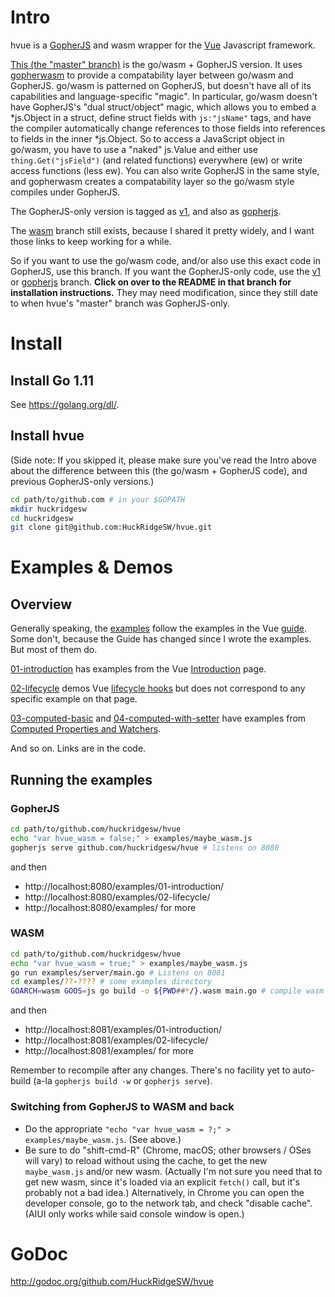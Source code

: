 # Intro

hvue is a [GopherJS](https://github.com/gopherjs/gopherjs) and wasm wrapper
for the [Vue](https://vuejs.org/) Javascript framework.

[This (the "master" branch)](https://github.com/HuckRidgeSW/hvue/tree/master)
is the go/wasm + GopherJS version.  It uses
[gopherwasm](https://github.com/gopherjs/gopherwasm) to provide a compatability
layer between go/wasm and GopherJS.  go/wasm is patterned on GopherJS, but
doesn't have all of its capabilities and language-specific "magic".  In
particular, go/wasm doesn't have GopherJS's "dual struct/object" magic, which
allows you to embed a *js.Object in a struct, define struct fields with
`js:"jsName"` tags, and have the compiler automatically change references to
those fields into references to fields in the inner *js.Object.  So to access a
JavaScript object in go/wasm, you have to use a "naked" js.Value and either use
`thing.Get("jsField")` (and related functions) everywhere (ew) or write access
functions (less ew).  You can also write GopherJS in the same style, and
gopherwasm creates a compatability layer so the go/wasm style compiles under
GopherJS.

The GopherJS-only version is tagged as
[v1](https://github.com/HuckRidgeSW/hvue/tree/v1), and also as
[gopherjs](https://github.com/HuckRidgeSW/hvue/tree/gopherjs).

The [wasm](https://github.com/HuckRidgeSW/hvue/tree/wasm) branch still exists,
because I shared it pretty widely, and I want those links to keep working for a
while.

So if you want to use the go/wasm code, and/or also use this exact code in
GopherJS, use this branch.  If you want the GopherJS-only code, use the
[v1](https://github.com/HuckRidgeSW/hvue/tree/v1) or
[gopherjs](https://github.com/HuckRidgeSW/hvue/tree/gopherjs) branch.  **Click
on over to the README in that branch for installation instructions.**  They may
need modification, since they still date to when hvue's "master" branch was
GopherJS-only.

# Install

## Install Go 1.11

See https://golang.org/dl/.

## Install hvue

(Side note: If you skipped it, please make sure you've read the Intro above
about the difference between this (the go/wasm + GopherJS code), and previous
GopherJS-only versions.)

```bash
cd path/to/github.com # in your $GOPATH
mkdir huckridgesw
cd huckridgesw
git clone git@github.com:HuckRidgeSW/hvue.git
```

# Examples & Demos

## Overview

Generally speaking, the
[examples](https://github.com/HuckRidgeSW/hvue/tree/master/examples) follow the
examples in the Vue [guide](https://vuejs.org/v2/guide/).  Some don't, because
the Guide has changed since I wrote the examples.  But most of them do.

[01-introduction](https://github.com/HuckRidgeSW/hvue/tree/master/examples/01-introduction)
has examples from the Vue [Introduction](https://vuejs.org/v2/guide/index.html) page.

[02-lifecycle](https://github.com/HuckRidgeSW/hvue/tree/master/examples/02-lifecycle)
demos Vue [lifecycle hooks](https://vuejs.org/v2/guide/instance.html#Instance-Lifecycle-Hooks)
but does not correspond to any specific example on that page.

[03-computed-basic](https://github.com/HuckRidgeSW/hvue/tree/master/examples/03-computed-basic)
and [04-computed-with-setter](https://github.com/HuckRidgeSW/hvue/tree/master/examples/04-computed-with-setter)
have examples from [Computed Properties and Watchers](https://vuejs.org/v2/guide/computed.html).

And so on.  Links are in the code.

## Running the examples

### GopherJS

```bash
cd path/to/github.com/huckridgesw/hvue
echo "var hvue_wasm = false;" > examples/maybe_wasm.js
gopherjs serve github.com/huckridgesw/hvue # listens on 8080
```

and then
- http://localhost:8080/examples/01-introduction/
- http://localhost:8080/examples/02-lifecycle/
- http://localhost:8080/examples/ for more

### WASM

```bash
cd path/to/github.com/huckridgesw/hvue
echo "var hvue_wasm = true;" > examples/maybe_wasm.js
go run examples/server/main.go # Listens on 8081
cd examples/??-???? # some examples directory
GOARCH=wasm GOOS=js go build -o ${PWD##*/}.wasm main.go # compile wasm
```

and then
- http://localhost:8081/examples/01-introduction/
- http://localhost:8081/examples/02-lifecycle/
- http://localhost:8081/examples/ for more

Remember to recompile after any changes.  There's no facility yet to auto-build
(a-la `gopherjs build -w` or `gopherjs serve`).

### Switching from GopherJS to WASM and back

- Do the appropriate `"echo "var hvue_wasm = ?;" > examples/maybe_wasm.js`.
  (See above.)
- Be sure to do "shift-cmd-R" (Chrome, macOS; other browsers / OSes will vary)
  to reload without using the cache, to get the new `maybe_wasm.js` and/or new
  wasm.  (Actually I'm not sure you need that to get new wasm, since it's
  loaded via an explicit `fetch()` call, but it's probably not a bad idea.)
  Alternatively, in Chrome you can open the developer console, go to the
  network tab, and check "disable cache".  (AIUI only works while said console
  window is open.)

# GoDoc

http://godoc.org/github.com/HuckRidgeSW/hvue


